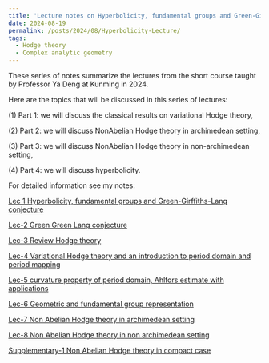 ```yaml
---
title: 'Lecture notes on Hyperbolicity, fundamental groups and Green-Girffiths-Lang conjecture'
date: 2024-08-19
permalink: /posts/2024/08/Hyperbolicity-Lecture/
tags:
  - Hodge theory
  - Complex analytic geometry
---
```


These series of notes summarize the lectures from the short course taught by Professor Ya Deng at Kunming in 2024. 


Here are the topics that will be discussed in this series of lectures:

(1) Part 1: we will discuss the classical results on variational Hodge theory, 

(2) Part 2: we will discuss NonAbelian Hodge theory in archimedean setting,

(3) Part 3: we will discuss NonAbelian Hodge theory in non-archimedean setting,

(4) Part 4: we will discuss hyperbolicity.



For detailed information see my notes:

[Lec 1 Hyperbolicity, fundamental groups and Green-Girffiths-Lang conjecture](https://yilimath.github.io/files/Hodge/HyperLec1.pdf)

[Lec-2 Green Green Lang conjecture](https://yilimath.github.io/files/Hodge/HyperLec2.pdf)

[Lec-3 Review Hodge theory](https://yilimath.github.io/files/Hodge/HyperLec3.pdf)

[Lec-4 Variational Hodge theory and an introduction to period domain and period mapping](https://yilimath.github.io/files/Hodge/HyperLec4.pdf)

[Lec-5 curvature property of period domain, Ahlfors estimate with applications](https://yilimath.github.io/files/Hodge/HyperLec5.pdf)

[Lec-6 Geometric and fundamental group representation](https://yilimath.github.io/files/Hodge/HyperLec6.pdf)

[Lec-7 Non Abelian Hodge theory in archimedean setting](https://yilimath.github.io/files/Hodge/HyperLec7.pdf)

[Lec-8 Non Abelian Hodge theory in non archimedean setting](https://yilimath.github.io/files/Hodge/HyperLec8.pdf)


[Supplementary-1 Non Abelian Hodge theory in compact case](https://yilimath.github.io/files/Hodge/HyperLec10.pdf)

